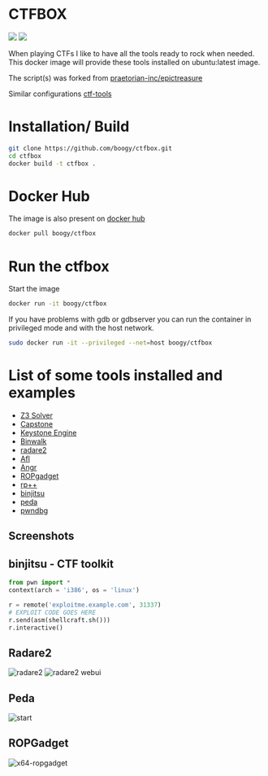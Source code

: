 CTFBOX
=======
[![](https://images.microbadger.com/badges/image/boogy/ctfbox.svg)](http://microbadger.com/images/boogy/ctfbox "Get your own image badge on microbadger.com") [![](https://images.microbadger.com/badges/version/boogy/ctfbox.svg)](http://microbadger.com/images/boogy/ctfbox "Get your own version badge on microbadger.com")

When playing CTFs I like to have all the tools ready to rock when needed.
This docker image will provide these tools installed on ubuntu:latest image.

The script(s) was forked from [praetorian-inc/epictreasure](https://github.com/praetorian-inc/epictreasure)

Similar configurations [ctf-tools](https://github.com/zardus/ctf-tools)

Installation/ Build
=====================

```bash
git clone https://github.com/boogy/ctfbox.git
cd ctfbox
docker build -t ctfbox .
```

Docker Hub
==========

The image is also present on [docker hub](https://hub.docker.com/r/boogy/ctfbox/)

```bash
docker pull boogy/ctfbox
```


Run the ctfbox
================

Start the image

```bash
docker run -it boogy/ctfbox
```

If you have problems with gdb or gdbserver you can run the container in privileged mode and with the host network.

```bash
sudo docker run -it --privileged --net=host boogy/ctfbox
```

List of some tools installed and examples
=============================================

  * [Z3 Solver](https://github.com/Z3Prover/z3)
  * [Capstone](https://github.com/aquynh/capstone)
  * [Keystone Engine](https://github.com/keystone-engine/keystone)
  * [Binwalk](http://binwalk.org/)
  * [radare2](https://github.com/radare/radare2)
  * [Afl](http://lcamtuf.coredump.cx/afl/)
  * [Angr](https://github.com/angr/angr)
  * [ROPgadget](https://github.com/JonathanSalwan/ROPgadget)
  * [rp++](https://github.com/0vercl0k/rp)
  * [binjitsu](https://github.com/binjitsu/binjitsu)
  * [peda](https://github.com/longld/peda)
  * [pwndbg](https://github.com/zachriggle/pwndbg)


Screenshots
------------

binjitsu - CTF toolkit
------------------------
```python
from pwn import *
context(arch = 'i386', os = 'linux')

r = remote('exploitme.example.com', 31337)
# EXPLOIT CODE GOES HERE
r.send(asm(shellcraft.sh()))
r.interactive()
```

Radare2
---------
![radare2](http://radare.org/r/img/r2cg.png)
![radare2 webui](http://radare.org/r/img/webui.png)

Peda
------
![start](http://i.imgur.com/P1BF5mp.png)


ROPGadget
-----------
![x64-ropgadget](http://shell-storm.org/project/ROPgadget/x64.png)


